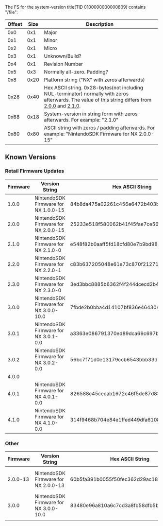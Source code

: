 The FS for the system-version title(TID 0100000000000809) contains
"/file":

| Offset | Size | Description                                                                                                                                                                                     |
| ------ | ---- | ----------------------------------------------------------------------------------------------------------------------------------------------------------------------------------------------- |
| 0x0    | 0x1  | Major                                                                                                                                                                                           |
| 0x1    | 0x1  | Minor                                                                                                                                                                                           |
| 0x2    | 0x1  | Micro                                                                                                                                                                                           |
| 0x3    | 0x1  | Unknown/Build?                                                                                                                                                                                  |
| 0x4    | 0x1  | Revision Number                                                                                                                                                                                 |
| 0x5    | 0x3  | Normally all-zero. Padding?                                                                                                                                                                     |
| 0x8    | 0x20 | Platform string ("NX" with zeros afterwards)                                                                                                                                                    |
| 0x28   | 0x40 | Hex ASCII string. 0x28-bytes(not including NUL-terminator) normally with zeros afterwards. The value of this string differs from [2.0.0](2.0.0.md "wikilink") and [2.1.0](2.1.0.md "wikilink"). |
| 0x68   | 0x18 | System-version in string form with zeros afterwards. For example: "2.1.0"                                                                                                                       |
| 0x80   | 0x80 | ASCII string with zeros / padding afterwards. For example: "NintendoSDK Firmware for NX 2.0.0-15"                                                                                               |

## Known Versions

### Retail Firmware Updates

| Firmware | Version String                         | Hex ASCII String                         |
| -------- | -------------------------------------- | ---------------------------------------- |
| 1.0.0    | NintendoSDK Firmware for NX 1.0.0-15   | 84b8da475a02261c456e6472b403b31416480165 |
| 2.0.0    | NintendoSDK Firmware for NX 2.0.0-15   | 25233e518f580062b41f45fae7ce56bff261094a |
| 2.1.0    | NintendoSDK Firmware for NX 2.1.0-0    | e548f82b0aaff5fd18cfd80e7b9bd9808eeb7c99 |
| 2.2.0    | NintendoSDK Firmware for NX 2.2.0-1    | c83b637205048e61e73c870f21271cc3c6364396 |
| 2.3.0    | NintendoSDK Firmware for NX 2.3.0-0    | 3ed3bbc8885b6362f4f244dcecd2b430fa27310e |
| 3.0.0    | NintendoSDK Firmware for NX 3.0.0-10.0 | 7fbde2b0bba4d14107bf836e4643043d9f6c8e47 |
| 3.0.1    | NintendoSDK Firmware for NX 3.0.1-0.0  | a3363e086791370ed89dca69c697b4a8bc443d66 |
| 3.0.2    | NintendoSDK Firmware for NX 3.0.2-0.0  | 56bc7f71d0e13179ccb6543bbb33d7f537859e49 |
| 4.0.0    |                                        |                                          |
| 4.0.1    | NintendoSDK Firmware for NX 4.0.1-0.0  | 826588c45cecab1672c46f5de87d83ea6008d583 |
| 4.1.0    | NintendoSDK Firmware for NX 4.1.0-0.0  | 314f9468b704e84e1ffed449dfa6108ba4be221d |

### Other

| Firmware | Version String                         | Hex ASCII String                         | Note                                                           |
| -------- | -------------------------------------- | ---------------------------------------- | -------------------------------------------------------------- |
| 2.0.0-13 | NintendoSDK Firmware for NX 2.0.0-13   | 60b5fa391b0055f50fec362d29ac18395f387412 | Revision of [factory firmware](Factory%20Setup.md "wikilink"). |
| 3.0.0    | NintendoSDK Firmware for NX 3.0.0-10.0 | 83480e96a810a6c7cd3a8fb58dfb5b53961ac781 | Revision of [factory firmware](Factory%20Setup.md "wikilink"). |
|          |                                        |                                          |                                                                |
